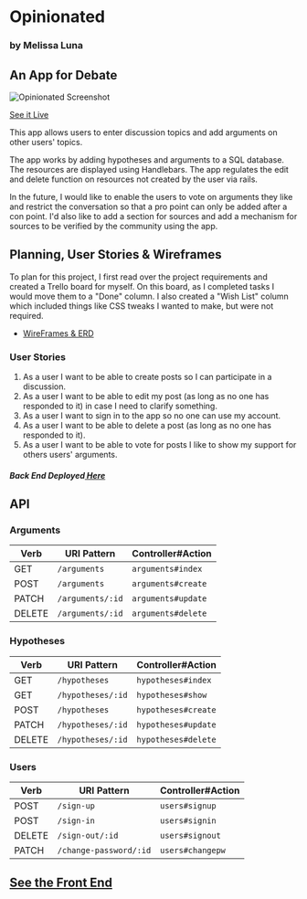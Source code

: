 <h1>Opinionated</h1>
<h3>by Melissa Luna</h3>

<h2>An App for Debate</h2>

<img src="https://i.imgur.com/ZR2hOXw.png" alt="Opinionated Screenshot" title="Opinionated">

<a href="https://mrlmic.github.io/opinionated/">See it Live</a>
<p>This app allows users to enter discussion topics and add arguments on other users' topics.</p>

<p>The app works by adding hypotheses and arguments to a SQL database. The resources are displayed using Handlebars. The app regulates the edit and delete function on resources not created by the user via rails.</p>

<p>In the future, I would like to enable the users to vote on arguments they like and restrict the conversation so that a pro point can only be added after a con point. I'd also like to add a section for sources and add a mechanism for sources to be verified by the community using the app.</p>

<h2>Planning, User Stories & Wireframes</h2>
<p>To plan for this project, I first read over the project requirements and created a Trello board for myself. On this board, as I completed tasks I would move them to a "Done" column. I also created a "Wish List" column which included things like CSS tweaks I wanted to make, but were not required.</p>

<ul>
<li><a href=https://imgur.com/a/gett5>WireFrames & ERD</a></li>
</ul>
<h3>User Stories</h3>
<ol><li>As a user I want to be able to create posts so I can participate in a discussion.</li>
<li>As a user I want to be able to edit my post (as long as no one has responded to it) in case I need to clarify something.</li>
<li>As a user I want to sign in to the app so no one can use my account.</li>
<li>As a user I want to be able to delete a post (as long as no one has responded to it).</li>
<li>As a user I want to be able to vote for posts I like to show my support for others users' arguments.</li></ol>

<h5>Back End Deployed<a href=https://powerful-ridge-29659.herokuapp.com> Here</a></h5>

## API

### Arguments
| Verb   | URI Pattern            | Controller#Action  |
|--------|------------------------|--------------------|
| GET    | `/arguments`           | `arguments#index`  |
| POST   | `/arguments`           | `arguments#create` |
| PATCH  | `/arguments/:id`       | `arguments#update` |
| DELETE | `/arguments/:id`       | `arguments#delete` |

### Hypotheses
| Verb   | URI Pattern            | Controller#Action   |
|--------|------------------------|---------------------|
| GET    | `/hypotheses`          | `hypotheses#index`  |
| GET    | `/hypotheses/:id`      | `hypotheses#show`   |
| POST   | `/hypotheses`          | `hypotheses#create` |
| PATCH  | `/hypotheses/:id`      | `hypotheses#update` |
| DELETE | `/hypotheses/:id`      | `hypotheses#delete` |

### Users
| Verb   | URI Pattern            | Controller#Action |
|--------|------------------------|-------------------|
| POST   | `/sign-up`             | `users#signup`    |
| POST   | `/sign-in`             | `users#signin`    |
| DELETE | `/sign-out/:id`        | `users#signout`   |
| PATCH  | `/change-password/:id` | `users#changepw`  |


<h2><a href=https://github.com/MRLmic/opinionated>See the Front End</a></h2>
